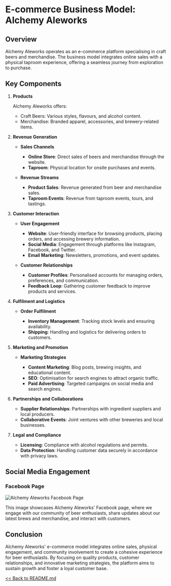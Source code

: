 # E-commerce Business Model: Alchemy Aleworks

## Overview
Alchemy Aleworks operates as an e-commerce platform specialising in craft beers and merchandise. The business model integrates online sales with a physical taproom experience, offering a seamless journey from exploration to purchase.


## Key Components

1. **Products**

   Alchemy Aleworks offers:

   - Craft Beers: Various styles, flavours, and alcohol content.
   - Merchandise: Branded apparel, accessories, and brewery-related items.

2. **Revenue Generation**

   - **Sales Channels**

     - **Online Store**: Direct sales of beers and merchandise through the website.
     - **Taproom**: Physical location for onsite purchases and events.

   - **Revenue Streams**

     - **Product Sales**: Revenue generated from beer and merchandise sales.
     - **Taproom Events**: Revenue from taproom events, tours, and tastings.

3. **Customer Interaction**

   - **User Engagement**

     - **Website**: User-friendly interface for browsing products, placing orders, and accessing brewery information.
     - **Social Media**: Engagement through platforms like Instagram, Facebook, and Twitter.
     - **Email Marketing**: Newsletters, promotions, and event updates.

   - **Customer Relationships**

     - **Customer Profiles**: Personalised accounts for managing orders, preferences, and communication.
     - **Feedback Loop**: Gathering customer feedback to improve products and services.

4. **Fulfilment and Logistics**

   - **Order Fulfilment**

     - **Inventory Management**: Tracking stock levels and ensuring availability.
     - **Shipping**: Handling and logistics for delivering orders to customers.

5. **Marketing and Promotion**

   - **Marketing Strategies**

     - **Content Marketing**: Blog posts, brewing insights, and educational content.
     - **SEO**: Optimisation for search engines to attract organic traffic.
     - **Paid Advertising**: Targeted campaigns on social media and search engines.

6. **Partnerships and Collaborations**

   - **Supplier Relationships**: Partnerships with ingredient suppliers and local producers.
   - **Collaborative Events**: Joint ventures with other breweries and local businesses.

7. **Legal and Compliance**

   - **Licensing**: Compliance with alcohol regulations and permits.
   - **Data Protection**: Handling customer data securely in accordance with privacy laws.

## Social Media Engagement

### Facebook Page

![Alchemy Aleworks Facebook Page](../alchemy-aleworks/static/images/readme/facebook-page.png)

This image showcases Alchemy Aleworks' Facebook page, where we engage with our community of beer enthusiasts, share updates about our latest brews and merchandise, and interact with customers.

## Conclusion

Alchemy Aleworks' e-commerce model integrates online sales, physical engagement, and community involvement to create a cohesive experience for beer enthusiasts. By focusing on quality products, customer relationships, and innovative marketing strategies, the platform aims to sustain growth and foster a loyal customer base.

[<< Back to README.md](../alchemy-aleworks/README.md)